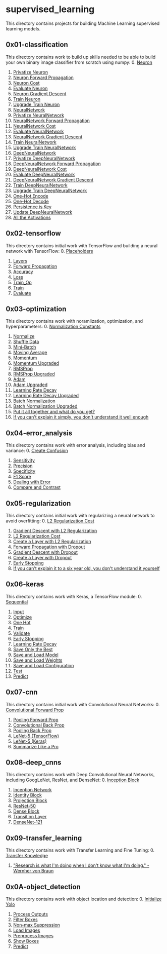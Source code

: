 # supervised_learning
This directory contains projects for building Machine Learning supervised learning models.

## 0x01-classification
This directory contains work to build up skills needed to be able to build your own binary image classifier from scratch using numpy:
0. [Neuron](/supervised_learning/0x01-classification/0-neuron.py)
1. [Privatize Neuron](/supervised_learning/0x01-classification/1-neuron.py)
2. [Neuron Forward Propagation](/supervised_learning/0x01-classification/2-neuron.py)
3. [Neuron Cost](/supervised_learning/0x01-classification/3-neuron.py)
4. [Evaluate Neuron](/supervised_learning/0x01-classification/4-neuron.py)
5. [Neuron Gradient Descent](/supervised_learning/0x01-classification/5-neuron.py)
6. [Train Neuron](/supervised_learning/0x01-classification/6-neuron.py)
7. [Upgrade Train Neuron](/supervised_learning/0x01-classification/7-neuron.py)
8. [NeuralNetwork](/supervised_learning/0x01-classification/8-neural_network.py)
9. [Privatize NeuralNetwork](/supervised_learning/0x01-classification/9-neural_network.py)
10. [NeuralNetwork Forward Propagation](/supervised_learning/0x01-classification/10-neural_network.py)
11. [NeuralNetwork Cost](/supervised_learning/0x01-classification/11-neural_network.py)
12. [Evaluate NeuralNetwork](/supervised_learning/0x01-classification/12-neural_network.py)
13. [NeuralNetwork Gradient Descent](/supervised_learning/0x01-classification/13-neural_network.py)
14. [Train NeuralNetwork](/supervised_learning/0x01-classification/14-neural_network.py)
15. [Upgrade Train NeuralNetwork](/supervised_learning/0x01-classification/15-neural_network.py)
16. [DeepNeuralNetwork](/supervised_learning/0x01-classification/16-deep_neural_network.py)
17. [Privatize DeepNeuralNetwork](/supervised_learning/0x01-classification/17-deep_neural_network.py)
18. [DeepNeuralNetwork Forward Propagation](/supervised_learning/0x01-classification/18-deep_neural_network.py)
19. [DeepNeuralNetwork Cost](/supervised_learning/0x01-classification/19-deep_neural_network.py)
20. [Evaluate DeepNeuralNetwork](/supervised_learning/0x01-classification/20-deep_neural_network.py)
21. [DeepNeuralNetwork Gradient Descent](/supervised_learning/0x01-classification/21-deep_neural_network.py)
22. [Train DeepNeuralNetwork](/supervised_learning/0x01-classification/22-deep_neural_network.py)
23. [Upgrade Train DeepNeuralNetwork](/supervised_learning/0x01-classification/23-deep_neural_network.py)
24. [One-Hot Encode](/supervised_learning/0x01-classification/24-one_hot_encode.py)
25. [One-Hot Decode](/supervised_learning/0x01-classification/25-one_hot_decode.py)
26. [Persistence is Key](/supervised_learning/0x01-classification/26-deep_neural_network.py)
27. [Update DeepNeuralNetwork](/supervised_learning/0x01-classification/27-deep_neural_network.py)
28. [All the Activations](/supervised_learning/0x01-classification/28-deep_neural_network.py)

## 0x02-tensorflow
This directory contains initial work with TensorFlow and building a neural network with TensorFlow:
0. [Placeholders](/supervised_learning/0x02-tensorflow/0-create_placeholders.py)
1. [Layers](/supervised_learning/0x02-tensorflow/1-create_layer.py)
2. [Forward Propagation](/supervised_learning/0x02-tensorflow/2-forward_prop.py)
3. [Accuracy](/supervised_learning/0x02-tensorflow/3-calculate_accuracy.py)
4. [Loss](/supervised_learning/0x02-tensorflow/4-calculate_loss.py)
5. [Train_Op](/supervised_learning/0x02-tensorflow/5-create_train_op.py)
6. [Train](/supervised_learning/0x02-tensorflow/6-train.py)
7. [Evaluate](/supervised_learning/0x02-tensorflow/7-evaluate.py)

## 0x03-optimization
This directory contains work with noramlization, optimization, and hyperparameters:
0. [Normalization Constants](/supervised_learning/0x03-optimization/0-norm_constants.py)
1. [Normalize](/supervised_learning/0x03-optimization/1-normalize.py)
2. [Shuffle Data](/supervised_learning/0x03-optimization/2-shuffle_data.py)
3. [Mini-Batch](/supervised_learning/0x03-optimization/3-mini_batch.py)
4. [Moving Average](/supervised_learning/0x03-optimization/4-moving_average.py)
5. [Momentum](/supervised_learning/0x03-optimization/5-momentum.py)
6. [Momentum Upgraded](/supervised_learning/0x03-optimization/6-momentum.py)
7. [RMSProp](/supervised_learning/0x03-optimization/7-RMSProp.py)
8. [RMSProp Upgraded](/supervised_learning/0x03-optimization/8-RMSProp.py)
9. [Adam](/supervised_learning/0x03-optimization/9-Adam.py)
10. [Adam Upgraded](/supervised_learning/0x03-optimization/10-Adam.py)
11. [Learning Rate Decay](/supervised_learning/0x03-optimization/11-learning_rate_decay.py)
12. [Learning Rate Decay Upgraded](/supervised_learning/0x03-optimization/12-learning_rate_decay.py)
13. [Batch Normalization](/supervised_learning/0x03-optimization/13-batch_norm.py)
14. [Batch Normalization Upgraded](/supervised_learning/0x03-optimization/14-batch_norm.py)
15. [Put it all together and what do you get?](/supervised_learning/0x03-optimization/15-model.py)
16. [If you can't explain it simply, you don't understand it well enough]()

## 0x04-error_analysis
This directory contains work with error analysis, including bias and variance:
0. [Create Confusion](/supervised_learning/0x04-error_analysis/0-create_confusion.py)
1. [Sensitivity](/supervised_learning/0x04-error_analysis/1-sensitivity.py)
2. [Precision](/supervised_learning/0x04-error_analysis/2-precision.py)
3. [Specificity](/supervised_learning/0x04-error_analysis/3-specificity)
4. [F1 Score](/supervised_learning/0x04-error_analysis/4-f1_score.py)
5. [Dealing with Error](/supervised_learning/0x04-error_analysis/5-error_handling)
6. [Compare and Contrast](/supervised_learning/0x04-error_analysis/6-compare_and_contrast)

## 0x05-regularization
This directory contains initial work with regularizing a neural network to avoid overfitting:
0. [L2 Regularization Cost](/supervised_learning/0x05-regularization/0-l2_reg_cost.py)
1. [Gradient Descent with L2 Regularization](/supervised_learning/0x05-regularization/1-l2_reg_gradient_descent.py)
2. [L2 Regularization Cost](/supervised_learning/0x05-regularization/2-l2_reg_cost.py)
3. [Create a Layer with L2 Regularization](/supervised_learning/0x05-regularization/3-l2_reg_create_laayer.py)
4. [Forward Propagation with Dropout](/supervised_learning/0x05-regularization/4-dropout_forward_prop.py)
5. [Gradient Descent with Dropout](/supervised_learning/0x05-regularization/5-dropout_gradient_descent.py)
6. [Create a Layer with Dropout](/supervised_learning/0x05-regularization/6-dropout_create_layer.py)
7. [Early Stopping](/supervised_learning/0x05-regularization/7-early_stopping.py)
8. [If you can't explain it to a six year old, you don't understand it yourself]()

## 0x06-keras
This directory contains work with Keras, a TensorFlow module:
0. [Sequential](/supervised_learning/0x06-keras/0-sequential.py)
1. [Input](/supervised_learning/0x06-keras/1-input.py)
2. [Optimize](/supervised_learning/0x06-keras/2-optimize.py)
3. [One Hot](/supervised_learning/0x06-keras/3-one_hot.py)
4. [Train](/supervised_learning/0x06-keras/4-train.py)
5. [Validate](/supervised_learning/0x06-keras/5-train.py)
6. [Early Stopping](/supervised_learning/0x06-keras/6-train.py)
7. [Learning Rate Decay](/supervised_learning/0x06-keras/7-train.py)
8. [Save Only the Best](/supervised_learning/0x06-keras/8-train.py)
9. [Save and Load Model](/supervised_learning/0x06-keras/9-model.py)
10. [Save and Load Weights](/supervised_learning/0x06-keras/10-weights.py)
11. [Save and Load Configuration](/supervised_learning/0x06-keras/11-config.py)
12. [Test](/supervised_learning/0x06-keras/12-test.py)
13. [Predict](/supervised_learning/0x06-keras/13-predict.py)

## 0x07-cnn
This directory contains initial work with Convolutional Neural Networks:
0. [Convolutional Forward Prop](/supervised_learning/0x07-cnn/0-conv_forward.py)
1. [Pooling Forward Prop](/supervised_learning/0x07-cnn/1-pool_forward.py)
2. [Convolutional Back Prop](/supervised_learning/0x07-cnn/2-conv_backward.py)
3. [Pooling Back Prop](/supervised_learning/0x07-cnn/3-pool_backward.py)
4. [LeNet-5 (TensorFlow)](/supervised_learning/0x07-cnn/4-lenet5.py)
5. [LeNet-5 (Keras)](/supervised_learning/0x07-cnn/5-lenet5.py)
6. [Summarize Like a Pro]()

## 0x08-deep_cnns
This directory contains work with Deep Convolutional Neural Networks, including GoogLeNet, ResNet, and DenseNet:
0. [Inception Block](/supervised_learning/0x08-deep_cnns/0-inception_block.py)
1. [Inception Network](/supervised_learning/0x08-deep_cnns/1-inception_network.py)
2. [Identity Block](/supervised_learning/0x08-deep_cnns/2-identity_block.py)
3. [Projection Block](/supervised_learning/0x08-deep_cnns/3-projection_block.py)
4. [ResNet-50](/supervised_learning/0x08-deep_cnns/4-resnet50.py)
5. [Dense Block](/supervised_learning/0x08-deep_cnns/5-dense_block.py)
6. [Transition Layer](/supervised_learning/0x08-deep_cnns/6-transition_layer.py)
7. [DenseNet-121](/supervised_learning/0x08-deep_cnns/7-densenet121.py)

## 0x09-transfer_learning
This directory contains work with Transfer Learning and Fine Tuning:
0. [Transfer Knowledge](/supervised_learning/0x09-transfer_learning/0-transfer.py)
1. [\"Research is what I'm doing when I don't know what I'm doing.\" - Wernher von Braun]()

## 0x0A-object_detection
This directory contains work with object location and detection:
0. [Initialize Yolo](/supervised_learning/0x0A-object_detection/0-yolo.py)
1. [Process Outputs](/supervised_learning/0x0A-object_detection/1-yolo.py)
2. [Filter Boxes](/supervised_learning/0x0A-object_detection/2-yolo.py)
3. [Non-max Suppression](/supervised_learning/0x0A-object_detection/3-yolo.py)
4. [Load Images](/supervised_learning/0x0A-object_detection/4-yolo.py)
5. [Preprocess Images](/supervised_learning/0x0A-object_detection/5-yolo.py)
6. [Show Boxes](/supervised_learning/0x0A-object_detection/6-yolo.py)
7. [Predict](/supervised_learning/0x0A-object_detection/7-yolo.py)
